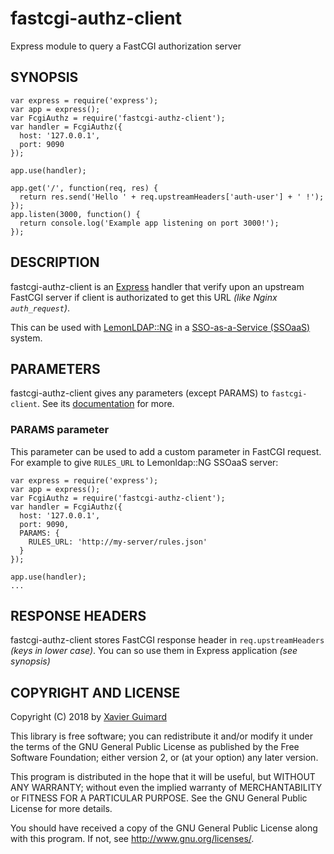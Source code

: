 # fastcgi-authz-client

Express module to query a FastCGI authorization server

## SYNOPSIS

```
var express = require('express');
var app = express();
var FcgiAuthz = require('fastcgi-authz-client');
var handler = FcgiAuthz({
  host: '127.0.0.1',
  port: 9090
});

app.use(handler);

app.get('/', function(req, res) {
  return res.send('Hello ' + req.upstreamHeaders['auth-user'] + ' !');
});
app.listen(3000, function() {
  return console.log('Example app listening on port 3000!');
});
```

## DESCRIPTION

fastcgi-authz-client is an [Express](https://github.com/expressjs/express#readme)
handler that verify upon an upstream FastCGI server if client is
authorizated to get this URL _(like Nginx `auth_request`)_.

This can be used with [LemonLDAP::NG](https://lemonldap-ng.org) in a
[SSO-as-a-Service (SSOaaS)](https://lemonldap-ng.org/documentation/2.0/ssoaas)
system.

## PARAMETERS

fastcgi-authz-client gives any parameters (except PARAMS) to
`fastcgi-client`. See
its [documentation](https://github.com/LastLeaf/node-fastcgi-client) for more.

### PARAMS parameter

This parameter can be used to add a custom parameter in FastCGI request. For
example to give `RULES_URL` to Lemonldap::NG SSOaaS server:

```
var express = require('express');
var app = express();
var FcgiAuthz = require('fastcgi-authz-client');
var handler = FcgiAuthz({
  host: '127.0.0.1',
  port: 9090,
  PARAMS: {
    RULES_URL: 'http://my-server/rules.json'
  }
});

app.use(handler);
...
```

## RESPONSE HEADERS

fastcgi-authz-client stores FastCGI response header in `req.upstreamHeaders`
_(keys in lower case)_. You can so use them in Express application
_(see synopsis)_

## COPYRIGHT AND LICENSE

Copyright (C) 2018 by [Xavier Guimard](mailto:x.guimard@free.fr)

This library is free software; you can redistribute it and/or modify
it under the terms of the GNU General Public License as published by
the Free Software Foundation; either version 2, or (at your option)
any later version.

This program is distributed in the hope that it will be useful,
but WITHOUT ANY WARRANTY; without even the implied warranty of
MERCHANTABILITY or FITNESS FOR A PARTICULAR PURPOSE.  See the
GNU General Public License for more details.

You should have received a copy of the GNU General Public License
along with this program.  If not, see http://www.gnu.org/licenses/.

